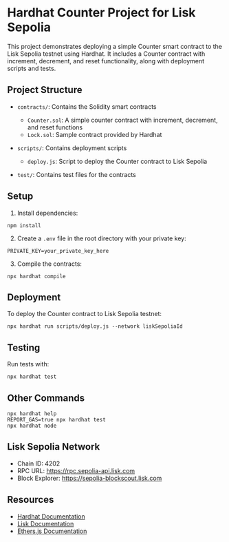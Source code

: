 # Hardhat Counter Project for Lisk Sepolia

This project demonstrates deploying a simple Counter smart contract to the Lisk Sepolia testnet using Hardhat. It includes a Counter contract with increment, decrement, and reset functionality, along with deployment scripts and tests.

## Project Structure

- `contracts/`: Contains the Solidity smart contracts
  - `Counter.sol`: A simple counter contract with increment, decrement, and reset functions
  - `Lock.sol`: Sample contract provided by Hardhat

- `scripts/`: Contains deployment scripts
  - `deploy.js`: Script to deploy the Counter contract to Lisk Sepolia

- `test/`: Contains test files for the contracts

## Setup

1. Install dependencies:
```shell
npm install
```

2. Create a `.env` file in the root directory with your private key:
```
PRIVATE_KEY=your_private_key_here
```

3. Compile the contracts:
```shell
npx hardhat compile
```

## Deployment

To deploy the Counter contract to Lisk Sepolia testnet:

```shell
npx hardhat run scripts/deploy.js --network liskSepoliaId
```

## Testing

Run tests with:

```shell
npx hardhat test
```

## Other Commands

```shell
npx hardhat help
REPORT_GAS=true npx hardhat test
npx hardhat node
```

## Lisk Sepolia Network

- Chain ID: 4202
- RPC URL: https://rpc.sepolia-api.lisk.com
- Block Explorer: https://sepolia-blockscout.lisk.com

## Resources

- [Hardhat Documentation](https://hardhat.org/docs)
- [Lisk Documentation](https://docs.lisk.com)
- [Ethers.js Documentation](https://docs.ethers.org)
